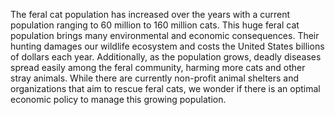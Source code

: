 The feral cat population has increased over the years with a current population ranging to 60 million to 160 million cats. This huge feral cat population brings many environmental and economic consequences. Their hunting damages our wildlife ecosystem and costs the United States billions of dollars each year. Additionally, as the population grows, deadly diseases spread easily among the feral community, harming more cats and other stray animals. While there are currently non-profit animal shelters and organizations that aim to rescue feral cats, we wonder if there is an optimal economic policy to manage this growing population.
